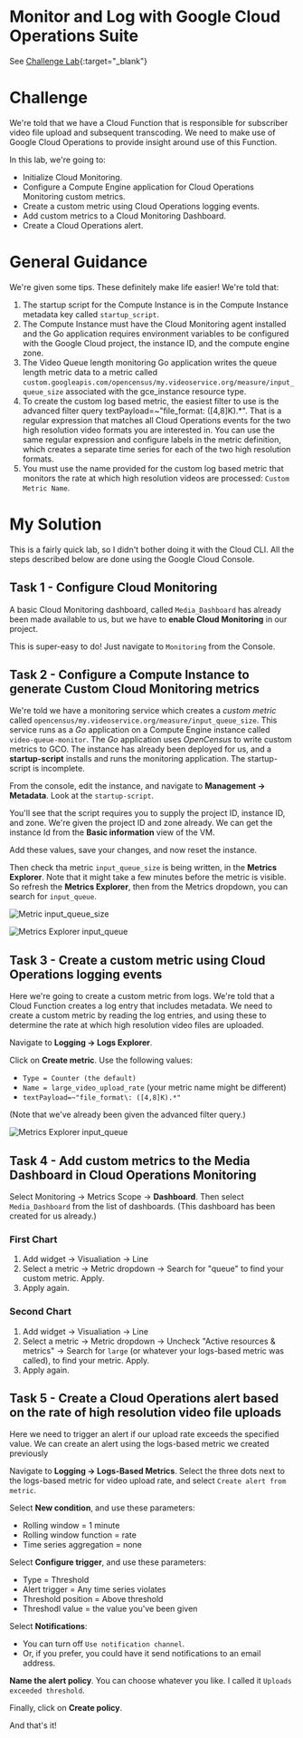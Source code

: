 # Monitor and Log with Google Cloud Operations Suite

See [Challenge Lab](https://www.cloudskillsboost.google//course_sessions/5101003/labs/408319){:target="_blank"}

# Challenge

We're told that we have a Cloud Function that is responsible for subscriber video file upload and subsequent transcoding. We need to make use of Google Cloud Operations to provide insight around use of this Function. 

In this lab, we're going to:

- Initialize Cloud Monitoring.
- Configure a Compute Engine application for Cloud Operations Monitoring custom metrics.
- Create a custom metric using Cloud Operations logging events.
- Add custom metrics to a Cloud Monitoring Dashboard.
- Create a Cloud Operations alert.

# General Guidance

We're given some tips. These definitely make life easier! We're told that:

1. The startup script for the Compute Instance is in the Compute Instance metadata key called `startup_script`.
2. The Compute Instance must have the Cloud Monitoring agent installed and the Go application requires environment variables to be configured with the Google Cloud project, the instance ID, and the compute engine zone.
1. The Video Queue length monitoring Go application writes the queue length metric data to a metric called `custom.googleapis.com/opencensus/my.videoservice.org/measure/input_queue_size` associated with the gce_instance resource type.
1. To create the custom log based metric, the easiest filter to use is the advanced filter query textPayload=~"file_format\: ([4,8]K).*". That is a regular expression that matches all Cloud Operations events for the two high resolution video formats you are interested in. You can use the same regular expression and configure labels in the metric definition, which creates a separate time series for each of the two high resolution formats.
1. You must use the name provided for the custom log based metric that monitors the rate at which high resolution videos are processed: `Custom Metric Name`.

# My Solution

This is a fairly quick lab, so I didn't bother doing it with the Cloud CLI.  All the steps described below are done using the Google Cloud Console.

## Task 1 - Configure Cloud Monitoring

A basic Cloud Monitoring dashboard, called `Media_Dashboard` has already been made available to us, but we have to **enable Cloud Monitoring** in our project.

This is super-easy to do!  Just navigate to `Monitoring` from the Console.

## Task 2 - Configure a Compute Instance to generate Custom Cloud Monitoring metrics

We're told we have a monitoring service which creates a _custom metric_ called `opencensus/my.videoservice.org/measure/input_queue_size`. This service runs as a _Go_ application on a Compute Engine instance called `video-queue-monitor`. The _Go_ application uses _OpenCensus_ to write custom metrics to GCO. The instance has already been deployed for us, and a **startup-script** installs and runs the monitoring application. The startup-script is incomplete.

From the console, edit the instance, and navigate to **Management -> Metadata**. Look at the `startup-script`.

You'll see that the script requires you to supply the project ID, instance ID, and zone. We're given the project ID and zone already.  We can get the instance Id from the **Basic information** view of the VM.

Add these values, save your changes, and now reset the instance.

Then check tha metric `input_queue_size` is being written, in the **Metrics Explorer**.  Note that it might take a few minutes before the metric is visible.  So refresh the **Metrics Explorer**, then from the Metrics dropdown, you can search for `input_queue`.

![Metric input_queue_size](/assets/images/metric_input_queue.png)

![Metrics Explorer input_queue](/assets/images/metrics_explorer_input_queue.png)

## Task 3 - Create a custom metric using Cloud Operations logging events

Here we're going to create a custom metric from logs. We're told that a Cloud Function creates a log entry that includes metadata.  We need to create a custom metric by reading the log entries, and using these to determine the rate at which high resolution video files are uploaded.

Navigate to **Logging -> Logs Explorer**.

Click on **Create metric**. Use the following values:

- `Type = Counter (the default)`
- `Name = large_video_upload_rate` (your metric name might be different)
- `textPayload=~"file_format\: ([4,8]K).*"`

(Note that we've already been given the advanced filter query.)

![Metrics Explorer input_queue](/assets/images/logs-based-metric.png)

## Task 4 - Add custom metrics to the Media Dashboard in Cloud Operations Monitoring

Select Monitoring -> Metrics Scope -> **Dashboard**. Then select `Media_Dashboard` from the list of dashboards. (This dashboard has been created for us already.)

### First Chart

1. Add widget -> Visualiation -> Line
1. Select a metric -> Metric dropdown -> Search for "queue" to find your custom metric. Apply.
1. Apply again.

### Second Chart

1. Add widget -> Visualiation -> Line
1. Select a metric -> Metric dropdown -> Uncheck "Active resources & metrics" -> Search for `large` (or whatever your logs-based metric was called), to find your metric. Apply.
1. Apply again.

## Task 5 - Create a Cloud Operations alert based on the rate of high resolution video file uploads

Here we need to trigger an alert if our upload rate exceeds the specified value. We can create an alert using the logs-based metric we created previously

Navigate to **Logging -> Logs-Based Metrics**.  Select the three dots next to the logs-based metric for video upload rate, and select `Create alert from metric`.

Select **New condition**, and use these parameters:
- Rolling window = 1 minute
- Rolling window function = rate
- Time series aggregation = none

Select **Configure trigger**, and use these parameters:
- Type = Threshold
- Alert trigger = Any time series violates
- Threshold position = Above threshold
- Threshodl value = the value you've been given

Select **Notifications**:
- You can turn off `Use notification channel`.
- Or, if you prefer, you could have it send notifications to an email address.

**Name the alert policy**. You can choose whatever you like.  I called it `Uploads exceeded threshold`.

Finally, click on **Create policy**.

And that's it!